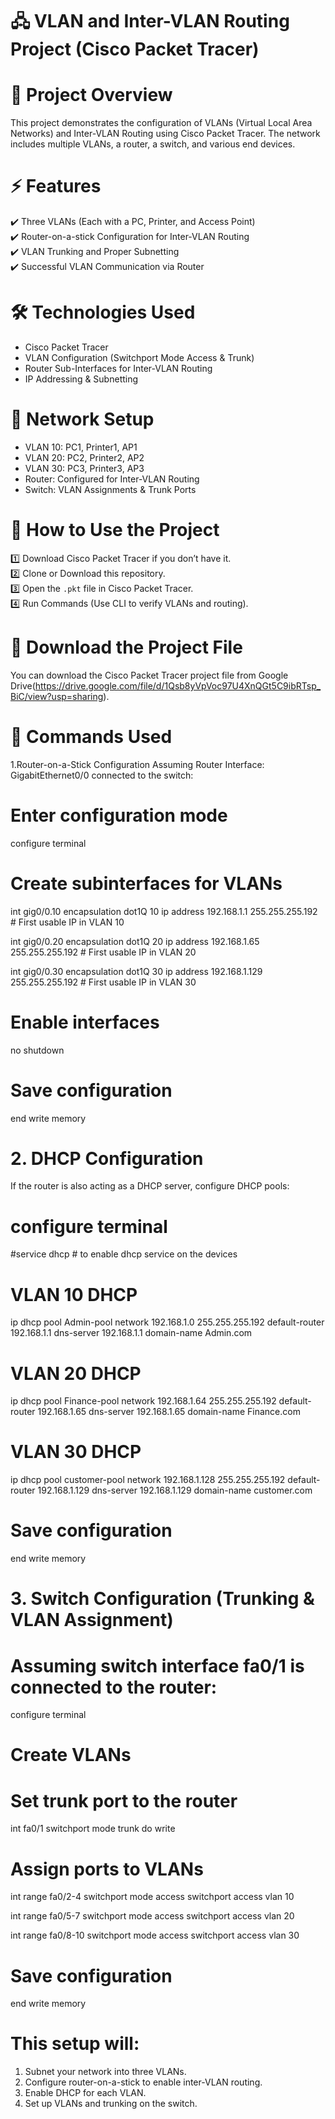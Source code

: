 # 🖧 VLAN and Inter-VLAN Routing Project (Cisco Packet Tracer)

# 📌 Project Overview
This project demonstrates the configuration of VLANs (Virtual Local Area Networks) and Inter-VLAN Routing using Cisco Packet Tracer. The network includes multiple VLANs, a router, a switch, and various end devices.

# ⚡ Features

✔️ Three VLANs (Each with a PC, Printer, and Access Point)  
✔️ Router-on-a-stick Configuration for Inter-VLAN Routing  
✔️ VLAN Trunking and Proper Subnetting  
✔️ Successful VLAN Communication via Router  

# 🛠️ Technologies Used
- Cisco Packet Tracer  
- VLAN Configuration (Switchport Mode Access & Trunk)  
- Router Sub-Interfaces for Inter-VLAN Routing  
- IP Addressing & Subnetting  

# 🔧 Network Setup

- VLAN 10: PC1, Printer1, AP1  
- VLAN 20: PC2, Printer2, AP2  
- VLAN 30: PC3, Printer3, AP3  
- Router: Configured for Inter-VLAN Routing  
- Switch: VLAN Assignments & Trunk Ports  

# 📝 How to Use the Project

1️⃣ Download Cisco Packet Tracer if you don’t have it.  
2️⃣ Clone or Download this repository.  
3️⃣ Open the `.pkt` file in Cisco Packet Tracer.  
4️⃣ Run Commands (Use CLI to verify VLANs and routing).  


# 📂 Download the Project File

You can download the Cisco Packet Tracer project file from Google Drive(https://drive.google.com/file/d/1Qsb8yVpVoc97U4XnQGt5C9ibRTsp_BiC/view?usp=sharing).

# 📜 Commands Used
1.Router-on-a-Stick Configuration
Assuming Router Interface: GigabitEthernet0/0 connected to the switch:

# Enter configuration mode
configure terminal

# Create subinterfaces for VLANs
 int gig0/0.10
 encapsulation dot1Q 10
 ip address 192.168.1.1 255.255.255.192  # First usable IP in VLAN 10

 int gig0/0.20
 encapsulation dot1Q 20
 ip address 192.168.1.65 255.255.255.192  # First usable IP in VLAN 20

 int gig0/0.30
 encapsulation dot1Q 30
 ip address 192.168.1.129 255.255.255.192  # First usable IP in VLAN 30

# Enable interfaces
  no shutdown

# Save configuration
  end
  write memory




# 2. DHCP Configuration

If the router is also acting as a DHCP server, configure DHCP pools:

# configure terminal
  #service dhcp # to enable dhcp service on the devices

# VLAN 10 DHCP
 ip dhcp pool Admin-pool
 network 192.168.1.0 255.255.255.192
 default-router 192.168.1.1
 dns-server 192.168.1.1
 domain-name Admin.com

# VLAN 20 DHCP
 ip dhcp pool Finance-pool
 network 192.168.1.64 255.255.255.192
 default-router 192.168.1.65
 dns-server 192.168.1.65
 domain-name Finance.com

# VLAN 30 DHCP
 ip dhcp pool customer-pool
 network 192.168.1.128 255.255.255.192
 default-router 192.168.1.129
 dns-server 192.168.1.129
 domain-name customer.com

# Save configuration
 end
 write memory


# 3. Switch Configuration (Trunking & VLAN Assignment)

# Assuming switch interface fa0/1 is connected to the router:

 configure terminal

# Create VLANs

# Set trunk port to the router
 int fa0/1
 switchport mode trunk
 do write

# Assign ports to VLANs
 int range fa0/2-4
 switchport mode access
 switchport access vlan 10

 int range fa0/5-7
 switchport mode access
 switchport access vlan 20
 
 int range fa0/8-10
 switchport mode access
 switchport access vlan 30

# Save configuration
 end
 write memory


# This setup will:

1. Subnet your network into three VLANs.
2. Configure router-on-a-stick to enable inter-VLAN routing.
3. Enable DHCP for each VLAN.
4. Set up VLANs and trunking on the switch.

